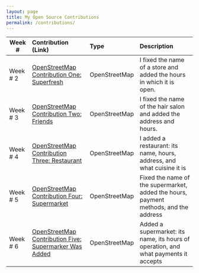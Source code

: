 ```yaml
---
layout: page
title: My Open Source Contributions
permalink: /contributions/
---
```


<!--
Type of the contribution should be "Wikipedia edit", "OpenStreet Map feature", "Project Documentation", "Project Code", "Blog Edit", etc.

The description should include a brief summary of what you did.

Replace the first row below with your contribution.

-->





| Week #      | Contribution (Link) | Type | Description |
|---|:---|:---|:---|
| Week # 2|[OpenStreetMap Contribution One: Superfresh](https://www.openstreetmap.org/changeset/74403979) | OpenStreetMap| I fixed the name of a store and added the hours in which it is open.|
| Week # 3 |[OpenStreetMap Contribution Two: Friends](https://www.openstreetmap.org/changeset/75068309)|OpenStreetMap| I fixed the name of the hair salon and added the address and hours.|
| Week # 4|[OpenStreetMap Contribution Three: Restaurant](https://www.openstreetmap.org/changeset/75068526#map=18/40.58679/-73.95324)|OpenStreetMap | I added a restaurant: its name, hours, address, and what cuisine it is|
| Week # 5   | [OpenStreetMap Contribution Four: Supermarket](https://www.openstreetmap.org/changeset/76021089)| OpenStreetMap | Fixed the name of the supermarket, added the hours, payment methods, and the address    |
| Week # 6   |  [OpenStreetMap Contribution Five: Supermarker Was Added](https://www.openstreetmap.org/changeset/76021242)  | OpenStreetMap | Added a supermarket: its name, its hours of operation, and what payments it accepts  |

